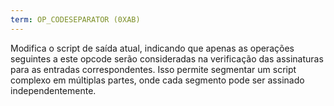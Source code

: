 ```yaml
---
term: OP_CODESEPARATOR (0XAB)
---
```


Modifica o script de saída atual, indicando que apenas as operações seguintes a este opcode serão consideradas na verificação das assinaturas para as entradas correspondentes. Isso permite segmentar um script complexo em múltiplas partes, onde cada segmento pode ser assinado independentemente.